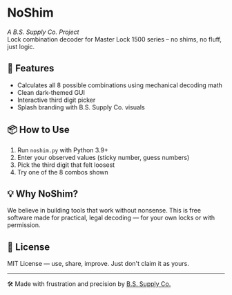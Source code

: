 # NoShim 
*A B.S. Supply Co. Project*  
Lock combination decoder for Master Lock 1500 series – no shims, no fluff, just logic.

## 🚀 Features
- Calculates all 8 possible combinations using mechanical decoding math
- Clean dark-themed GUI
- Interactive third digit picker
- Splash branding with B.S. Supply Co. visuals

## 📦 How to Use
1. Run `noshim.py` with Python 3.9+
2. Enter your observed values (sticky number, guess numbers)
3. Pick the third digit that felt loosest
4. Try one of the 8 combos shown

## 💡 Why NoShim?
We believe in building tools that work without nonsense. This is free software made for practical, legal decoding — for your own locks or with permission.

## 📜 License
MIT License — use, share, improve. Just don't claim it as yours.

---

🛠 Made with frustration and precision by [B.S. Supply Co.](https://bssply.co)

